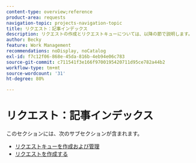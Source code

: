 ```yaml
---
content-type: overview;reference
product-area: requests
navigation-topic: projects-navigation-topic
title: リクエスト：記事インデックス
description: リクエストの作成とリクエストキューについては、以降の節で説明します。
author: Becky
feature: Work Management
recommendations: noDisplay, noCatalog
exl-id: f7c12f06-868e-45da-816b-4eb94e06c783
source-git-commit: c711541f3e166f9700195420711d95ce782a44b2
workflow-type: tm+mt
source-wordcount: '31'
ht-degree: 80%

---
```


# リクエスト：記事インデックス

<!-- Audited: 5/2025 -->

このセクションには、次のサブセクションが含まれます。

* [リクエストキューを作成および管理](../../manage-work/requests/create-and-manage-request-queues/create-manage-request-queues.md)
* [リクエストを作成する](../../manage-work/requests/create-requests/create-requests.md)
